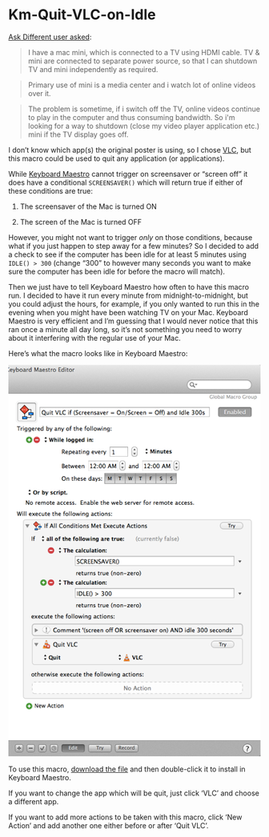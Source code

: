# Km-Quit-VLC-on-Idle #


[Ask Different user asked](http://apple.stackexchange.com/questions/118915/is-there-a-way-to-shutdown-mac-when-screen-is-turned-off):

> I have a mac mini, which is connected to a TV using HDMI cable. TV & mini are connected to separate power source, so that I can shutdown TV and mini independently as required.

> Primary use of mini is a media center and i watch lot of online videos over it.

> The problem is sometime, if i switch off the TV, online videos continue to play in the computer and thus consuming bandwidth. So i'm looking for a way to shutdown (close my video player application etc.) mini if the TV display goes off.

I don’t know which app(s) the original poster is using, so I chose [VLC][], but this macro could be used to quit any application (or applications).

While [Keyboard Maestro][] cannot trigger on screensaver or “screen off” it does have a conditional `SCREENSAVER()` which will return true if either of these conditions are true:

1.	The screensaver of the Mac is turned ON

2.	The screen of the Mac is turned OFF

However, you might not want to trigger *only* on those conditions, because what if you just happen to step away for a few minutes? So I decided to add a check to see if the computer has been idle for at least 5 minutes using `IDLE() > 300`  (change “300” to however many seconds you want to make sure the computer has been idle for before the macro will match).

Then we just have to tell Keyboard Maestro how often to have this macro run. I decided to have it run every minute from midnight-to-midnight, but you could adjust the hours, for example, if you only wanted to run this in the evening when you might have been watching TV on your Mac. Keyboard Maestro is very efficient and I’m guessing that I would never notice that this ran once a minute all day long, so it’s not something you need to worry about it interfering with the regular use of your Mac.

Here’s what the macro looks like in Keyboard Maestro:

![](KM-Quit-VLC-idle-screensaver.png)

To use this macro, [download the file](KM-Quit-VLC-idle-screensaver.kmmacros) and then double-click it to install in Keyboard Maestro.

If you want to change the app which will be quit, just click ‘VLC’ and choose a different app. 

If you want to add more actions to be taken with this macro, click ‘New Action’ and add another one either before or after ‘Quit VLC’.

[Keyboard Maestro]: http://www.keyboardmaestro.com/main/
[VLC]: http://www.videolan.org/vlc/index.html